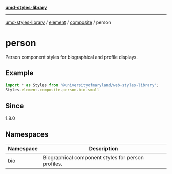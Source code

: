[**umd-styles-library**](../../../../../README.md)

***

[umd-styles-library](../../../../../modules.md) / [element](../../../../README.md) / [composite](../../README.md) / person

# person

Person component styles for biographical and profile displays.

## Example

```typescript
import * as Styles from '@universityofmaryland/web-styles-library';
Styles.element.composite.person.bio.small
```

## Since

1.8.0

## Namespaces

| Namespace | Description |
| ------ | ------ |
| [bio](namespaces/bio/README.md) | Biographical component styles for person profiles. |
